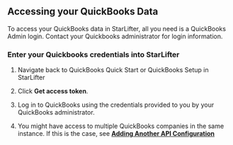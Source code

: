 ## Accessing your QuickBooks Data

To access your QuickBooks data in StarLifter, all you need is a QuickBooks Admin login. Contact your Quickbooks administrator  for login information.

### Enter your Quickbooks credentials into StarLifter

1. Navigate back to QuickBooks Quick Start or QuickBooks Setup in StarLifter

2. Click **Get access token**.

3. Log in to QuickBooks using the credentials provided to you by your QuickBooks administrator.

4. You might have access to multiple QuickBooks companies in the same instance. If this is the case, see [**Adding Another API Configuration**](https://docs.starlifter.io/#/how_to/adding_api_config)
   

